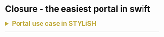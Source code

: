 # Closure - the easiest portal in swift


<details>
<summary style="font-size: 1.5em; color: #c1ac40"><B>Portal use case in STYLiSH</B></summary>
<br>
The concept of closure is rather simple, it is a nameless function or snippet that can be passed around as a variable. What so special about it is that it can carray data with it. And we get to decide what to do with the data. But as for "when" to use it, that is decided by the class that owns the closure.<br><br>

Sounds familiar? Yes, it is very similar to delegate. But the difference is that delegate is a protocol, and it is a one to one relationship. But closure is a variable, and it can be passed around. So it is a one to many relationship. And it is more flexible than delegate.<br><br>

---

The code below shows that STTapPayViewController owns a closure, and what being carried out as an argument is a boolean value which indicates whether the card is valid or not. Now this information should be passed to CheckoutViewController, since it where we process most of the logic.
<br>

```swift
import UIKit
import TPDirect

class STTapPayViewController: STBaseViewController {

    // MARK: - @IBOutlet
    @IBOutlet weak var cardView: UIView!

    var cardStatusHandler: ((Bool) -> Void)?
    
    private var tpdCard: TPDCard!
    private var tpdForm: TPDForm!

    override func viewDidLoad() {
        super.viewDidLoad()

        // 1. Setup TPDForm With Your Customized CardView, Recommend(width:260, height:80)
        tpdForm = TPDForm.setup(withContainer: cardView)

        // 2. Setup TPDForm Text Color
        tpdForm.setErrorColor(.red)
        tpdForm.setOkColor(.blue)
        tpdForm.setNormalColor(.black)

        // 3. Setup TPDForm onFormUpdated Callback
        tpdForm.onFormUpdated { [weak self] status in
            // Use callback Get Status.
            self?.cardStatusHandler?(status.isCanGetPrime())
        }
    }
}
```
<br><br>
Since closure is actually reference type, the data that comes along with it can be passed to CheckoutViewController with no problem. And we can use the data to determine whether the user can proceed to the next step.
<br>


```swift
import UIKit

class CheckoutViewController: STBaseViewController {
    
    private struct Segue {
        static let success = "SegueSuccess"
    }
    
    @IBOutlet weak var tableView: UITableView!
    
    var orderProvider: OrderProvider! {
        didSet {
            guard orderProvider != nil else {
                tableView.dataSource = nil
                tableView.delegate = nil
                return
            }
            setupTableView()
        }
    }
    
    private lazy var tappayVC: STTapPayViewController = {
        guard
            let tappayVC = UIStoryboard.trolley.instantiateViewController(
                withIdentifier: STTapPayViewController.identifier
            ) as? STTapPayViewController
        else {
            fatalError()
        }
        addChild(tappayVC)
        tappayVC.loadViewIfNeeded()
        tappayVC.didMove(toParent: self)
        tappayVC.cardStatusHandler = { [weak self] flag in
            self?.isCanGetPrime = flag
        }
        return tappayVC
    }()

```
</details>

---






